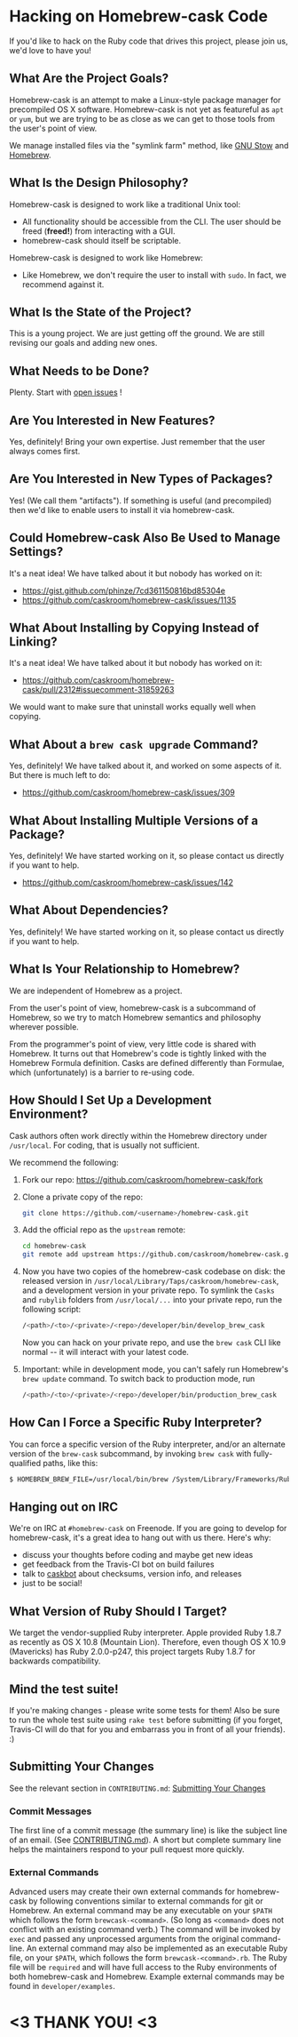 # Hacking on Homebrew-cask Code

If you'd like to hack on the Ruby code that drives this project, please
join us, we'd love to have you!

## What Are the Project Goals?

Homebrew-cask is an attempt to make a Linux-style package manager for
precompiled OS X software. Homebrew-cask is not yet as featureful as
`apt` or `yum`, but we are trying to be as close as we can get to those
tools from the user's point of view.

We manage installed files via the "symlink farm" method, like [GNU Stow](http://www.gnu.org/software/stow/)
and [Homebrew](http://brew.sh/).

## What Is the Design Philosophy?

Homebrew-cask is designed to work like a traditional Unix tool:

- All functionality should be accessible from the CLI. The user should
  be freed (**freed!**) from interacting with a GUI.
- homebrew-cask should itself be scriptable.

Homebrew-cask is designed to work like Homebrew:

- Like Homebrew, we don't require the user to install with `sudo`.  In
  fact, we recommend against it.

## What Is the State of the Project?

This is a young project. We are just getting off the ground. We are still
revising our goals and adding new ones.

## What Needs to be Done?

Plenty. Start with [open issues](https://github.com/caskroom/homebrew-cask/issues?state=open) !

## Are You Interested in New Features?

Yes, definitely! Bring your own expertise. Just remember that the user
always comes first.

## Are You Interested in New Types of Packages?

Yes! (We call them "artifacts"). If something is useful (and precompiled)
then we'd like to enable users to install it via homebrew-cask.

## Could Homebrew-cask Also Be Used to Manage Settings?

It's a neat idea!  We have talked about it but nobody has worked
on it:

- <https://gist.github.com/phinze/7cd361150816bd85304e>
- <https://github.com/caskroom/homebrew-cask/issues/1135>

## What About Installing by Copying Instead of Linking?

It's a neat idea! We have talked about it but nobody has worked on it:

- <https://github.com/caskroom/homebrew-cask/pull/2312#issuecomment-31859263>

We would want to make sure that uninstall works equally well when copying.

## What About a `brew cask upgrade` Command?

Yes, definitely! We have talked about it, and worked on some aspects
of it. But there is much left to do:

- <https://github.com/caskroom/homebrew-cask/issues/309>

## What About Installing Multiple Versions of a Package?

Yes, definitely! We have started working on it, so please contact us
directly if you want to help.

- <https://github.com/caskroom/homebrew-cask/issues/142>

## What About Dependencies?

Yes, definitely! We have started working on it, so please contact us
directly if you want to help.

## What Is Your Relationship to Homebrew?

We are independent of Homebrew as a project.

From the user's point of view, homebrew-cask is a subcommand of Homebrew,
so we try to match Homebrew semantics and philosophy wherever possible.

From the programmer's point of view, very little code is shared with Homebrew.
It turns out that Homebrew's code is tightly linked with the Homebrew
Formula definition.  Casks are defined differently than Formulae, which
(unfortunately) is a barrier to re-using code.

## How Should I Set Up a Development Environment?

Cask authors often work directly within the Homebrew directory
under `/usr/local`.  For coding, that is usually not sufficient.

We recommend the following:

1. Fork our repo: <https://github.com/caskroom/homebrew-cask/fork>
2. Clone a private copy of the repo:

	```bash
	git clone https://github.com/<username>/homebrew-cask.git
	```

3. Add the official repo as the `upstream` remote:

	```bash
	cd homebrew-cask
	git remote add upstream https://github.com/caskroom/homebrew-cask.git
	```

4. Now you have two copies of the homebrew-cask codebase on disk: the
   released version in `/usr/local/Library/Taps/caskroom/homebrew-cask`, and a
   development version in your private repo.  To symlink the `Casks`
   and `rubylib` folders from `/usr/local/...` into your private repo,
   run the following script:

	```bash
	/<path>/<to>/<private>/<repo>/developer/bin/develop_brew_cask
	```
   Now you can hack on your private repo, and use the `brew cask`
   CLI like normal -- it will interact with your latest code.

5. Important: while in development mode, you can't safely run
   Homebrew's `brew update` command.  To switch back to production
   mode, run

	```bash
	/<path>/<to>/<private>/<repo>/developer/bin/production_brew_cask
	```

## How Can I Force a Specific Ruby Interpreter?

You can force a specific version of the Ruby interpreter, and/or an
alternate version of the `brew-cask` subcommand, by invoking `brew cask`
with fully-qualified paths, like this:

```bash
$ HOMEBREW_BREW_FILE=/usr/local/bin/brew /System/Library/Frameworks/Ruby.framework/Versions/Current/usr/bin/ruby /usr/local/Library/brew.rb /usr/local/bin/brew-cask.rb help
```

## Hanging out on IRC

We're on IRC at `#homebrew-cask` on Freenode. If you are going to develop for
homebrew-cask, it's a great idea to hang out with us there. Here's why:

- discuss your thoughts before coding and maybe get new ideas
- get feedback from the Travis-CI bot on build failures
- talk to [caskbot](https://github.com/passcod/caskbot) about checksums, version info, and releases
- just to be social!

## What Version of Ruby Should I Target?

We target the vendor-supplied Ruby interpreter. Apple provided Ruby 1.8.7
as recently as OS X 10.8 (Mountain Lion).  Therefore, even though OS X 10.9
(Mavericks) has Ruby 2.0.0-p247, this project targets Ruby 1.8.7 for
backwards compatibility.

## Mind the test suite!

If you're making changes - please write some tests for them! Also be sure to
run the whole test suite using `rake test` before submitting (if you forget,
Travis-CI will do that for you and embarrass you in front of all your friends). :)

## Submitting Your Changes

See the relevant section in `CONTRIBUTING.md`:
[Submitting Your Changes](../CONTRIBUTING.md#submitting-your-changes)

### Commit Messages

The first line of a commit message (the summary line) is like the subject
line of an email. (See [CONTRIBUTING.md](../CONTRIBUTING.md#commit-messages)).
A short but complete summary line helps the maintainers respond to your
pull request more quickly.

### External Commands

Advanced users may create their own external commands for homebrew-cask by
following conventions similar to external commands for git or Homebrew.  An
external command may be any executable on your `$PATH` which follows the
form `brewcask-<command>`.  (So long as `<command>` does not conflict with
an existing command verb.)  The command will be invoked by `exec` and passed
any unprocessed arguments from the original command-line.  An external
command may also be implemented as an executable Ruby file, on your `$PATH`,
which follows the form `brewcask-<command>.rb`.  The Ruby file will be
`required` and will have full access to the Ruby environments of both
homebrew-cask and Homebrew.  Example external commands may be found in
`developer/examples`.

# <3 THANK YOU! <3
